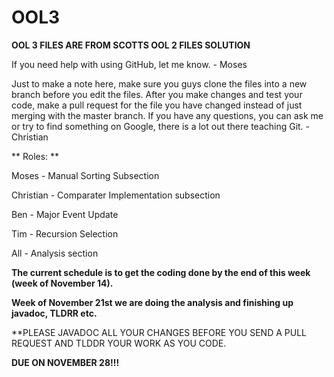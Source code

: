 # OOL3

**OOL 3 FILES ARE FROM SCOTTS OOL 2 FILES SOLUTION**

If you need help with using GitHub, let me know. - Moses

Just to make a note here, make sure you guys clone the files into a new branch before you edit the files. After you make changes and test your code, make a pull request for the file you have changed instead of just merging with the master branch. If you have any questions, you can ask me or try to find something on Google, there is a lot out there teaching Git. -Christian

** Roles: **

Moses - Manual Sorting Subsection

Christian - Comparater Implementation subsection

Ben - Major Event Update

Tim - Recursion Selection

All - Analysis section

**The current schedule is to get the coding done by the end of this week (week of November 14).**


**Week of November 21st we are doing the analysis and finishing up javadoc, TLDRR etc.**


**PLEASE JAVADOC ALL YOUR CHANGES BEFORE YOU SEND A PULL REQUEST AND TLDDR YOUR WORK AS YOU CODE.

**DUE ON NOVEMBER 28!!!**
